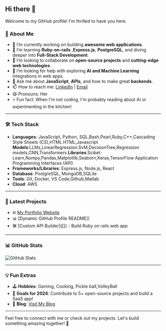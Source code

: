 ## Hi there 👋

Welcome to my GitHub profile! I'm thrilled to have you here.

### 🌟 About Me
- 🔭 I’m currently working on building **awesome web applications**.
- 🌱 I’m learning **Ruby-on-rails** ,**Express.js**, **PostgreSQL**, and diving deeper into **Full-Stack Development**.
- 👯 I’m looking to collaborate on **open-source projects** and **cutting-edge web technologies**.
- 🤔 I’m looking for help with exploring **AI and Machine Learning** integrations in web apps.
- 💬 Ask me about **JavaScript**, **APIs**, and how to make great **backends**.
- 📫 How to reach me: [LinkedIn](linkedin.com/in/mkanwalai) | [Email](madha@duck.com)
- 😄 Pronouns: Her
- ⚡ Fun fact: When I'm not coding, I'm probably reading about AI or experimenting in the kitchen!

---

### 🛠️ Tech Stack
- **Languages**: JavaScript, Python, SQL,Bash,Pearl,Ruby,C++,Cascading Style Sheets (CS),HTML
HTML,Javascript
**Models**:LLMs,LinearRegression.SvM,DecisionTree,Regression models,CNN,Transformers
**Libraries**:Sciket-Learn,Numpy,Pandas,Matplotlib,Seaborn,Keras,TensorFlow
Application Programming Interfaces (API)
- **Frameworks/Libraries**: Express.js, Node.js, React
- **Database**: PostgreSQL, MongoDB,SQLite
- **Tools**: Git, Docker, VS Code,Github,Matlab
- **Cloud**: AWS

---

### 🚀 Latest Projects
- 🌐 [My Portfolio Website](https://mkanwal-ai.com/)
- 📊 [Dynamic GitHub Profile README](
- 🛠️ [Custom API Builder]([]( - Build Ruby on rails web app

---

### 📊 GitHub Stats
![GitHub Stats](https://github-readme-stats.vercel.app/api?username=mkanwal-iit&show_icons=true&theme=radical)

---

### 💡 Fun Extras
- 🕹️ **Hobbies**: Gaming, Cooking, Pickle ball,VolleyBall
- 🎯 **Goals for 2024**: Contribute to 5+ open-source projects and build a SaaS app!
- 📝 **Blog**: [Visit My Blog](https://blog-link.com)

---

Feel free to connect with me or check out my projects. Let's build something amazing together! 🚀

